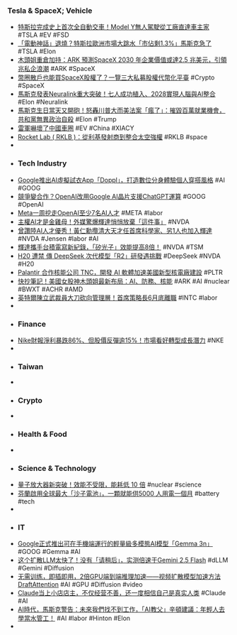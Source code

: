 ### Tesla & SpaceX; Vehicle
- [特斯拉完成史上首次全自動交車！Model Y無人駕駛從工廠直達車主家](https://news.cnyes.com/news/id/6042906) #TSLA #EV #FSD
- [「電動神話」退燒？特斯拉歐洲市場大跳水「市佔剩1.3%」馬斯克急了](https://tw.news.yahoo.com/特斯拉歐洲市場大跳水-市佔剩1-3-馬斯克該急了-021700355.html) #TSLA #Elon
- [木頭姐重倉加持：ARK 預測SpaceX 2030 年企業價值或達2.5 兆美元，引領兆私企浪潮](https://hao.cnyes.com/post/179699) #ARK #SpaceX
- [幣圈散戶也能買SpaceX股權了？一覽三大私募股權代幣化平臺](https://www.blocktempo.com/equity-tokenization-is-becoming-the-new-market-narrative/) #Crypto #SpaceX
- [馬斯克發表Neuralink重大突破！七人成功植入、2028實現人腦與AI整合](https://news.cnyes.com/news/id/6042917) #Elon #Neuralink
- [馬斯克生日當天又開砲！怒轟川普大而美法案「瘋了」：摧毀百萬就業機會，共和黨無異政治自殺](https://www.storm.mg/article/11048909) #Elon #Trump
- [雷軍嚇壞了中國車圈](https://news.cnyes.com/news/id/6042229) #EV #China #XIACY
- [Rocket Lab ( RKLB )：從利基發射商到整合太空強權](https://uanalyze.com.tw/articles/2594622943) #RKLB #space
-
- ### Tech Industry
- [Google推出AI虛擬試衣App「Doppl」，打造數位分身體驗個人穿搭風格](https://tw.news.yahoo.com/google-launches-ai-virtual-fitting-app-doppl-to-create-a-digital-avatar-to-experience-personal-dressing-style-153833188.html) #AI #GOOG
- [競爭變合作？OpenAI改用Google AI晶片支援ChatGPT運算](https://news.cnyes.com/news/id/6042689) #GOOG #OpenAI
- [Meta一周挖走OpenAI至少7名AI人才](https://www.ctee.com.tw/news/20250629700664-430701) #META #labor
- [主權AI才是金雞母！外媒驚爆輝達悄悄放棄「這件事」](https://ec.ltn.com.tw/article/breakingnews/5090680) #NVDA
- [曾讚陸AI人才優秀！黃仁勳攬清大天才任首席科學家、另1人也加入輝達](https://udn.com/news/story/6811/8838755) #NVDA #Jensen #labor #AI
- [輝達攜手台積電寫新紀錄，「矽光子」效能提高8倍！](https://www.cmoney.tw/notes/note-detail.aspx?nid=963062) #NVDA #TSM
- [H20 遭禁 傳 DeepSeek 次代模型「R2」研發遇挑戰](https://technews.tw/2025/06/27/deepseeks-progress-stalled-by-u-s-export-controls/) #DeepSeek #NVDA #H20
- [Palantir 合作核能公司 TNC，開發 AI 軟體加速美國新型核電廠建設](https://technews.tw/2025/06/28/nuclear-power-plant-palantir-technologies-nuclear-the-nuclear-company-ai-nos/) #PLTR
- [快抄筆記！美國女股神木頭姐最新布局：AI、防務、核能](https://news.cnyes.com/news/id/6042718) #ARK #AI #nuclear #BWXT #ACHR #AMD
- [英特爾陳立武裁員大刀砍向管理層！首席策略長6月底離職](https://news.cnyes.com/news/id/6042829) #INTC #labor
-
- ### Finance
- [Nike財報淨利暴跌86%、但股價反彈逾15%！市場看好轉型成長潛力](https://news.cnyes.com/news/id/6043153) #NKE
-
- ### Taiwan
-
- ### Crypto
-
- ### Health & Food
-
- ### Science & Technology
- [量子放大器新突破！效能不受限，能耗低 10 倍](https://technews.tw/2025/06/27/the-tiny-amplifier-that-could-supercharge-quantum-computing/) #nuclear #science
- [芬蘭啟用全球最大「沙子電池」，一顆就能供5000 人用電一個月](https://www.techbang.com/posts/123921-finland-sand-battery-for-energy-storage) #battery #tech
-
- ### IT
- [Google正式推出可在手機端運行的輕量級多模態AI模型「Gemma 3n」](https://www.koc.com.tw/archives/604475) #GOOG #Gemma #AI
- [这个扩散LLM太快了！没有「请稍后」，实测倍速于Gemini 2.5 Flash](https://www.jiqizhixin.com/articles/2025-06-27-11) #dLLM #Gemini #Diffusion
- [无需训练，即插即用，2倍GPU端到端推理加速——视频扩散模型加速方法DraftAttention](https://www.jiqizhixin.com/articles/2025-06-28-4) #AI #GPU #Diffusion #video
- [Claude当上小店店主，不仅经营不善，还一度相信自己是真实人类](https://www.jiqizhixin.com/articles/2025-06-28-3) #Claude #AI
- [AI時代，馬斯克警告：未來我們找不到工作，「AI教父」辛頓建議：年輕人去學當水管工！](https://hao.cnyes.com/post/178378) #AI #labor #Hinton #Elon
-